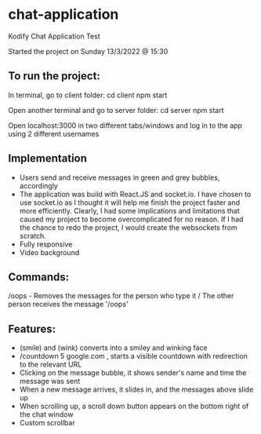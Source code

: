 # chat-application

Kodify Chat Application Test

Started the project on Sunday 13/3/2022 @ 15:30

## To run the project:

In terminal, go to client folder: cd client
npm start

Open another terminal and go to server folder: cd server
npm start

Open localhost:3000 in two different tabs/windows and log in to the app using 2 different usernames

## Implementation

- Users send and receive messages in green and grey bubbles, accordingly
- The application was build with React.JS and socket.io. I have chosen to use socket.io as I thought it will help me finish the project faster and more efficiently. Clearly, I had some implications and limitations that caused my project to become overcomplicated for no reason. If I had the chance to redo the project, I would create the websockets from scratch.
- Fully responsive
- Video background

## Commands:

/oops - Removes the messages for the person who type it / The other person receives the message '/oops'

## Features:

- (smile) and (wink) converts into a smiley and winking face
- /countdown 5 google.com , starts a visible countdown with redirection to the relevant URL
- Clicking on the message bubble, it shows sender's name and time the message was sent
- When a new message arrives, it slides in, and the messages above slide up
- When scrolling up, a scroll down button appears on the bottom right of the chat window
- Custom scrollbar
